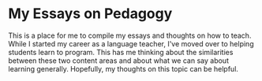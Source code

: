 # My Essays on Pedagogy

This is a place for me to compile my essays and thoughts on how to teach. While I started my career as a language teacher, I've moved over to helping students learn to program. This has me thinking about the similarities between these two content areas and about what we can say about learning generally. Hopefully, my thoughts on this topic can be helpful.
